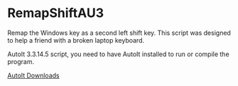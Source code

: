 # RemapShiftAU3
Remap the Windows key as a second left shift key.
This script was designed to help a friend with a broken laptop keyboard.

AutoIt 3.3.14.5 script, you need to have AutoIt installed to run or compile the program.

[AutoIt Downloads](https://www.autoitscript.com/site/autoit/downloads/)
